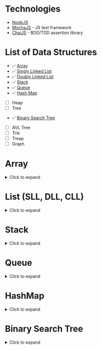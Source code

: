 # Technologies

-   [NodeJS](https://nodejs.org/en/)
-   [MochaJS](https://mochajs.org/) - JS test framework
-   [ChaiJS](https://www.chaijs.com/) - BDD/TDD assertion library

# List of Data Structures

-   ✅ [Array](https://github.com/FieridNeil/Data-Structure/edit/master/JavaScript/README.md#array)
-   ✅ [Singly Linked List](https://github.com/FieridNeil/Data-Structure/edit/master/JavaScript/README.md#list-sll-dll-cll)
-   ✅ [Doubly Linked List](https://github.com/FieridNeil/Data-Structure/edit/master/JavaScript/README.md#list-sll-dll-cll)
-   ✅ [Stack](https://github.com/FieridNeil/Data-Structure/edit/master/JavaScript/README.md#stack)
-   ✅ [Queue](https://github.com/FieridNeil/Data-Structure/edit/master/JavaScript/README.md#queue)
-   ✅ [Hash Map](https://github.com/FieridNeil/Data-Structure/edit/master/JavaScript/README.md#hashmap)
-   [ ] Heap
-   [ ] Tree
-   ✅ [Binary Search Tree](https://github.com/FieridNeil/Data-Structure/edit/master/JavaScript/README.md#binay-search-tree)
-   [ ] AVL Tree
-   [ ] Trie
-   [ ] Treap
-   [ ] Graph

# Array

<details><summary>Click to expand</summary>  
        
### Description:

-   Used to store objects in a continguous space in memory
-   Length: the number of elements currently in the array
-   Capacity: the TOTAL number of elements the array can have
-   Might have to increase capacity when length = capacity

### Time complexity:

| Operation | Time Complexity |
| --------- | :-------------: |
| 🔑 Access |      O(1)       |
| 🔎 Search |      O(n)       |
| ➕ Insert |      O(n)       |
| ➖ Delete |      O(n)       |

### Use case:

-   Very quick to access an element within an array if the position is known
-   Collect and store data of the same type
-   Foundation data structure that is used by other data structures
</details>

# List (SLL, DLL, CLL)

<details><summary>Click to expand</summary>  
        
### Description:

-   Used to store objects in a random places in memory
-   Length: the number of elements currently in the linked list
-   No need to increase capcity

### Time complexity:

| Operation | Time Complexity | Notes                                |
| --------- | :-------------: | ------------------------------------ |
| 🔑 Access |      O(n)       |                                      |
| 🔎 Search |      O(n)       |                                      |
| ➕ Insert |      O(1)       | assuming insert front/back           |
| ➖ Delete |      O(1)       | assuming we found the node to delete |

### Use case:

-   Quick insert and delete operation if have a reference to location
-   Useful when a lot of insertions and deletions but not a lot of look up
-   Splitting and joining lists
-   No reallocation issue like array
-   Used to implement queue (DLL) or stack (SLL)
-   Media playlist looping (CLL)
</details>

# Stack

<details><summary>Click to expand</summary>  
        
### Description

-   Last In First Out

### Time complexity:

| Operation | Time Complexity | Notes                                        |
| --------- | :-------------: | -------------------------------------------- |
| 🔑 Access |      O(1)       | assuming accessing only from top (or bottom) |
| 🔎 Search |      O(n)       |                                              |
| ➕ Insert |      O(1)       |                                              |
| ➖ Delete |      O(1)       |                                              |

### Use case:

-   Bracket matching problem, testing symmetry
-   Reversing order
-   Undo/Redo command
-   Function recursion (the stack!!)
-   Keep track of most recently used/viewed
-   Convert notation (infix to postfix)
-   Back tracking algorithms
</details>

# Queue

<details><summary>Click to expand</summary>  
        
### Description:

-   First In First Out

### Time complexity:

| Operation | Time Complexity | Notes                                   |
| --------- | :-------------: | --------------------------------------- |
| 🔑 Access |      O(1)       | assuming only accessing from front/back |
| 🔎 Search |      O(n)       |                                         |
| ➕ Insert |      O(1)       |                                         |
| ➖ Delete |      O(1)       |                                         |

### Use case:

-   Manage threads in multithreading
-   Implement queuing system
-   Priority queues
-   Message queue
-   Scheduling
</details>

# HashMap

<details><summary>Click to expand</summary>  
        
### Description:

-   Dictionary type of data structure
-   Store key, value pair data

### Time complexity:

| Operation | Time Complexity | Notes                 |
| --------- | :-------------: | --------------------- |
| 🔑 Access |      O(1)       | assuming no collision |
| 🔎 Search |      O(1)       | assuming no collision |
| ➕ Insert |      O(1)       | assuming no collision |
| ➖ Delete |      O(1)       | assuming no collision |

### Use case:

-   Implement associative array
-   Quick lookup data structure
</details>

# Binary Search Tree

<details><summary>Click to expand</summary>  
        
### Description:

-   Each node can have a maximum of 2 children, left and right
-   Does not need to be balanced
-   Left child value < parent value < right child value
-   Preorder traversal: read parent nodes first then read left nodes and then right nodes (P-L-R)
-   Inorder traversal: read all the left child first then read parent node then right nodes (L-P-R)
-   Postorder traverssal: read all the left child and then right child then parent (L-R-P)

### Time complexity:

| Operation | Time Complexity | Notes |
| --------- | :-------------: | ----- |
| 🔑 Access |    O(log n)     |       |
| 🔎 Search |    O(log n)     |       |
| ➕ Insert |    O(log n)     |       |
| ➖ Delete |    O(log n)     |       |

Note: The above operations can be all log n if the input is sorted (ie. 1,2,3,4,5,6)

### Use case:

-   Fast when searching
-   Used in Huffman Coding Algorithm
-   Used to implement multilevel indexing in database
-   Implement routing table in router
-   Data compression
</details>
